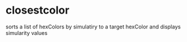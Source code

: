 # closestcolor
sorts a list of hexColors by simulatiry to a target hexColor and displays simularity values
